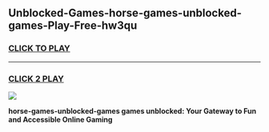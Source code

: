 
## Unblocked-Games-horse-games-unblocked-games-Play-Free-hw3qu
<h3>
<a href="https://premium76.site?title=horse-games-unblocked-games&ref=10A">CLICK TO PLAY</a></h3>
<hr>

<h3>
<a href="https://premium76.site?title=horse-games-unblocked-games&ref=10A">CLICK 2 PLAY</a>
  
</h3>

<a href="https://premium76.site?title=horse-games-unblocked-games&ref=10A"><img src="https://clearcache.store/games.png"></a>


**horse-games-unblocked-games games unblocked: Your Gateway to Fun and Accessible Online Gaming**
